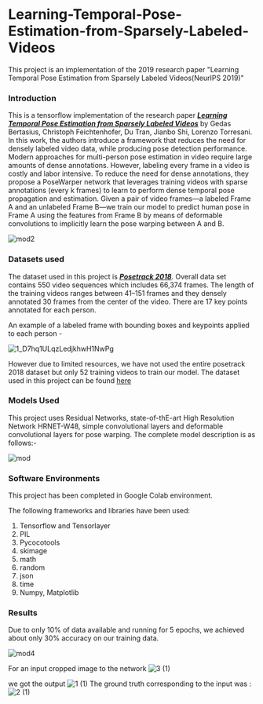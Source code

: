 # Learning-Temporal-Pose-Estimation-from-Sparsely-Labeled-Videos
This project is an implementation of the 2019 research paper "Learning Temporal Pose Estimation from Sparsely Labeled Videos(NeurIPS 2019)"

### Introduction
This is a tensorflow implementation of the research paper [***Learning Temporal Pose Estimation from Sparsely Labeled Videos***](https://arxiv.org/abs/1906.04016) by Gedas Bertasius, Christoph Feichtenhofer, Du Tran, Jianbo Shi, Lorenzo Torresani. In this work, the authors introduce a framework that reduces the need for densely labeled video data, while producing pose detection performance. Modern approaches for multi-person pose estimation in video require large amounts of dense annotations. However, labeling every frame in a video is costly and labor intensive. To reduce the need for dense annotations, they propose a PoseWarper network that leverages training videos with sparse annotations (every k frames) to learn to perform dense temporal pose propagation and estimation. Given a pair of video frames—a labeled Frame A and an unlabeled Frame B—we train our model to predict human pose in Frame A using the features from Frame B by means of deformable convolutions to implicitly learn the pose warping between A and B.  

![mod2](https://user-images.githubusercontent.com/45999827/82759724-c62f3480-9e0c-11ea-97b0-19627f172f6c.JPG)

### Datasets used
The dataset used in this project is [***Posetrack 2018***](https://posetrack.net/users/download.php). Overall data set contains 550 video sequences which includes 66,374 frames. The length of the training videos ranges between 41–151 frames and they densely annotated 30 frames from the center of the video. There are 17 key points annotated for each person. 

An example of a labeled frame with bounding boxes and keypoints applied to each person -

![1_D7hq1ULqzLedjkhwH1NwPg](https://user-images.githubusercontent.com/45999827/82748359-ca346580-9dbe-11ea-9162-6543508b1e01.jpeg)

However due to limited resources, we have not used the entire posetrack 2018 dataset but only 52 training videos to train our model. The  dataset used in this project can be found [here](https://drive.google.com/drive/folders/1CFvc1NeO3Un9aE1tf5GL4TAaifrlR2nv?usp=sharing)

### Models Used
This project uses Residual Networks, state-of-thE-art High Resolution Network HRNET-W48, simple convolutional layers and deformable convolutional layers for pose warping. The complete model description is as follows:-

![mod](https://user-images.githubusercontent.com/45999827/82759634-499c5600-9e0c-11ea-9e0d-60a89f078036.JPG)

### Software Environments
This project has been completed in Google Colab environment. 

The following frameworks and libraries have been used:
1. Tensorflow and Tensorlayer
2. PIL
3. Pycocotools
4. skimage
5. math
6. random
7. json
8. time
9. Numpy, Matplotlib

### Results

Due to only 10% of data available and running for 5 epochs, we achieved about only 30% accuracy on our training data.

![mod4](https://user-images.githubusercontent.com/45999827/82760199-9cc3d800-9e0f-11ea-8109-618eb9dcaff8.JPG)

For an input cropped image to the network 
![3 (1)](https://user-images.githubusercontent.com/45999827/82760466-48215c80-9e11-11ea-8b68-cebeb38aef0a.jpg)

we got the output
![1 (1)](https://user-images.githubusercontent.com/45999827/82760450-3e97f480-9e11-11ea-9a34-70905de4ebf7.jpg)
The ground truth corresponding to the input was :
![2 (1)](https://user-images.githubusercontent.com/45999827/82760462-42c41200-9e11-11ea-9444-cff09fa0a8b9.jpg)


